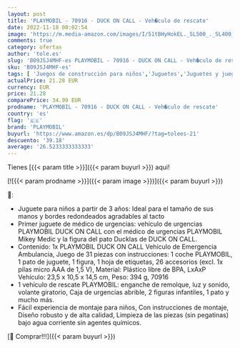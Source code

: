 ```yaml
---
layout: post
title: 'PLAYMOBIL - 70916 - DUCK ON CALL - Veh�culo de rescate'
date: 2022-11-18 00:02:54
image: 'https://m.media-amazon.com/images/I/51tBHyHokEL._SL500_._SL400_.jpg'
comments: true
category: ofertas
author: 'tole.es'
slug: 'B09JSJ4MHF-es PLAYMOBIL - 70916 - DUCK ON CALL - Veh�culo de rescate'
sku: 'B09JSJ4MHF-es'
tags: [ 'Juegos de construcción para niños','Juguetes','Juguetes y juegos','Sets de construcción','playmobil','🇪🇸', ]
actualPrice: 21.28 EUR
currency: EUR
price: 21.28
comparePrice: 34.99 EUR
prodname: 'PLAYMOBIL - 70916 - DUCK ON CALL - Veh�culo de rescate'
country: 'es'
flag: '🇪🇸'
brand: 'PLAYMOBIL'
buyurl: 'https://www.amazon.es/dp/B09JSJ4MHF/?tag=tolees-21'
descuento: '39.18'
average: '26.5233333333333'
---
```


Tienes [{{< param title >}}]({{< param buyurl >}}) aqui!

[![{{< param prodname >}}]({{< param image >}})]({{< param buyurl >}})

🔎:

- Juguete para niños a partir de 3 años: Ideal para el tamaño de sus manos y bordes redondeados agradables al tacto
- Primer juguete de médico de urgencias: vehículo de urgencias PLAYMOBIL DUCK ON CALL con el médico de urgencias PLAYMOBIL Mikey Medic y la figura del pato Ducklas de DUCK ON CALL.
- Contenido: 1x PLAYMOBIL DUCK ON CALL Vehículo de Emergencia Ambulancia, Juego de 31 piezas con instrucciones: 1 coche PLAYMOBIL, 1 pato de juguete, 1 figura, 1 hoja de etiquetas, 26 accesorios (excl. 1x pilas micro AAA de 1,5 V), Material: Plástico libre de BPA, LxAxP Vehículo: 23,5 x 10,5 x 14,5 cm, Peso: 394 g, 70916
- 1 vehículo de rescate PLAYMOBIL: enganche de remolque, luz y sonido, volante giratorio, Caja de urgencias abrible, 2 figuras infantiles, 1 pato y mucho más.
- Fácil experiencia de montaje para niños, Con instrucciones de montaje, Diseño robusto y de alta calidad, Limpieza de las piezas (sin pegatinas) bajo agua corriente sin agentes químicos.

[🛒 Comprar!!!]({{< param buyurl >}})
